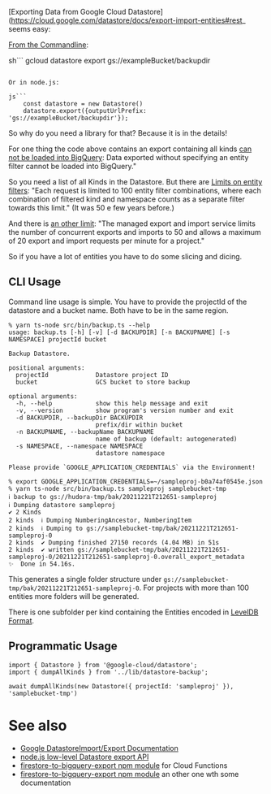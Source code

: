 [Exporting Data from Google Cloud Datastore](https://cloud.google.com/datastore/docs/export-import-entities#rest_ seems easy:

[From the Commandline](https://cloud.google.com/sdk/gcloud/reference/datastore/export):

sh```
gcloud datastore export gs://exampleBucket/backupdir

````

Or in node.js:

js```
    const datastore = new Datastore()
    datastore.export({outputUrlPrefix: 'gs://exampleBucket/backupdir'});
````

So why do you need a library for that? Because it is in the details!

For one thing the code above contains an export containing all kinds [can not be loaded into BigQuery](https://cloud.google.com/bigquery/docs/loading-data-cloud-datastore): Data exported without specifying an entity filter cannot be loaded into BigQuery."

So you need a list of all Kinds in the Datastore. But there are [Limits on entity filters](https://cloud.google.com/datastore/docs/export-import-entities#entity_filter): "Each request is limited to 100 entity filter combinations, where each combination of filtered kind and namespace counts as a separate filter towards this limit." (It was 50 e few years before.)

And there is [an other limit](https://cloud.google.com/datastore/docs/export-import-entities): "The managed export and import service limits the number of concurrent exports and imports to 50 and allows a maximum of 20 export and import requests per minute for a project."

So if you have a lot of entities you have to do some slicing and dicing.

## CLI Usage

Command line usage is simple. You have to provide the projectId of the datastore and a bucket name. Both have to be in the same region.

```
% yarn ts-node src/bin/backup.ts --help
usage: backup.ts [-h] [-v] [-d BACKUPDIR] [-n BACKUPNAME] [-s NAMESPACE] projectId bucket

Backup Datastore.

positional arguments:
  projectId             Datastore project ID
  bucket                GCS bucket to store backup

optional arguments:
  -h, --help            show this help message and exit
  -v, --version         show program's version number and exit
  -d BACKUPDIR, --backupDir BACKUPDIR
                        prefix/dir within bucket
  -n BACKUPNAME, --backupName BACKUPNAME
                        name of backup (default: autogenerated)
  -s NAMESPACE, --namespace NAMESPACE
                        datastore namespace

Please provide `GOOGLE_APPLICATION_CREDENTIALS` via the Environment!
```

```
% export GOOGLE_APPLICATION_CREDENTIALS=~/sampleproj-b0a74af0545e.json
% yarn ts-node src/bin/backup.ts sampleproj samplebucket-tmp
ℹ backup to gs://hudora-tmp/bak/20211221T212651-sampleproj
ℹ Dumping datastore sampleproj
✔ 2 Kinds
2 kinds  ℹ Dumping NumberingAncestor, NumberingItem
2 kinds  ℹ Dumping to gs://samplebucket-tmp/bak/20211221T212651-sampleproj-0
2 kinds  ✔ Dumping finished 27150 records (4.04 MB) in 51s
2 kinds  ✔ written gs://samplebucket-tmp/bak/20211221T212651-sampleproj-0/20211221T212651-sampleproj-0.overall_export_metadata
✨  Done in 54.16s.
```

This generates a single folder structure under `gs://samplebucket-tmp/bak/20211221T212651-sampleproj-0`. For projects with more than 100 entities more folders will be generated.

There is one subfolder per kind containing the Entities encoded in [LevelDB Format](https://github.com/google/leveldb).

## Programmatic Usage

```
import { Datastore } from '@google-cloud/datastore';
import { dumpAllKinds } from '../lib/datastore-backup';

await dumpAllKinds(new Datastore({ projectId: 'sampleproj' }), 'samplebucket-tmp')
```

# See also

- [Google DatastoreImport/Export Documentation](https://cloud.google.com/datastore/docs/export-import-entities#rest)
- [node.js low-level Datastore export API](https://googleapis.dev/nodejs/datastore/latest/google.datastore.admin.v1.DatastoreAdmin.html#exportEntities2)
- [firestore-to-bigquery-export npm module](https://www.npmjs.com/package/@pokutuna/firestore-to-bigquery) for Cloud Functions
- [firestore-to-bigquery-export npm module](https://www.npmjs.com/package/firestore-to-bigquery-export) an other one wth some documentation
